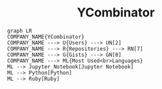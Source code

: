 <h1 align="center">YCombinator</h1>

```mermaid
graph LR
COMPANY_NAME{YCombinator}
COMPANY_NAME ---> U{Users} ---> UN[2]
COMPANY_NAME ---> R{Repositories} ---> RN[7]
COMPANY_NAME ---> G{Gists} ---> GN[0]
COMPANY_NAME ---> ML{Most Used<br>Languages}
ML --> Jupyter_Notebook[Jupyter Notebook]
ML --> Python[Python]
ML --> Ruby[Ruby]
```
